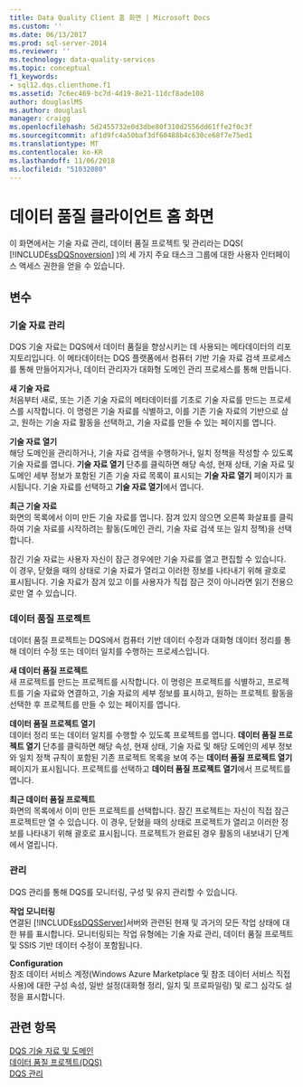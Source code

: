 ```yaml
---
title: Data Quality Client 홈 화면 | Microsoft Docs
ms.custom: ''
ms.date: 06/13/2017
ms.prod: sql-server-2014
ms.reviewer: ''
ms.technology: data-quality-services
ms.topic: conceptual
f1_keywords:
- sql12.dqs.clienthome.f1
ms.assetid: 7c6ec469-bc7d-4d19-8e21-11dcf8ade108
author: douglaslMS
ms.author: douglasl
manager: craigg
ms.openlocfilehash: 5d2455732e0d3dbe80f310d2556dd61ffe2f0c3f
ms.sourcegitcommit: af1d9fc4a50baf3df60488b4c630ce68f7e75ed1
ms.translationtype: MT
ms.contentlocale: ko-KR
ms.lasthandoff: 11/06/2018
ms.locfileid: "51032080"
---
```

# <a name="data-quality-client-home-screen"></a>데이터 품질 클라이언트 홈 화면
  이 화면에서는 기술 자료 관리, 데이터 품질 프로젝트 및 관리라는 DQS( [!INCLUDE[ssDQSnoversion](../includes/ssdqsnoversion-md.md)] )의 세 가지 주요 태스크 그룹에 대한 사용자 인터페이스 액세스 권한을 얻을 수 있습니다.  
  
## <a name="options"></a>변수  
  
### <a name="knowledge-base-management"></a>기술 자료 관리  
 DQS 기술 자료는 DQS에서 데이터 품질을 향상시키는 데 사용되는 메타데이터의 리포지토리입니다. 이 메타데이터는 DQS 플랫폼에서 컴퓨터 기반 기술 자료 검색 프로세스를 통해 만들어지거나, 데이터 관리자가 대화형 도메인 관리 프로세스를 통해 만듭니다.  
  
 **새 기술 자료**  
 처음부터 새로, 또는 기존 기술 자료의 메타데이터를 기초로 기술 자료를 만드는 프로세스를 시작합니다. 이 명령은 기술 자료를 식별하고, 이를 기존 기술 자료의 기반으로 삼고, 원하는 기술 자료 활동을 선택하고, 기술 자료를 만들 수 있는 페이지를 엽니다.  
  
 **기술 자료 열기**  
 해당 도메인을 관리하거나, 기술 자료 검색을 수행하거나, 일치 정책을 작성할 수 있도록 기술 자료를 엽니다. **기술 자료 열기** 단추를 클릭하면 해당 속성, 현재 상태, 기술 자료 및 도메인 세부 정보가 포함된 기존 기술 자료 목록이 표시되는 **기술 자료 열기** 페이지가 표시됩니다. 기술 자료를 선택하고 **기술 자료 열기**에서 엽니다.  
  
 **최근 기술 자료**  
 화면의 목록에서 이미 만든 기술 자료를 엽니다. 잠겨 있지 않으면 오른쪽 화살표를 클릭하여 기술 자료를 시작하려는 활동(도메인 관리, 기술 자료 검색 또는 일치 정책)을 선택합니다.  
  
 잠긴 기술 자료는 사용자 자신이 잠근 경우에만 기술 자료를 열고 편집할 수 있습니다. 이 경우, 닫혔을 때의 상태로 기술 자료가 열리고 이러한 정보를 나타내기 위해 괄호로 표시됩니다. 기술 자료가 잠겨 있고 이를 사용자가 직접 잠근 것이 아니라면 읽기 전용으로만 열 수 있습니다.  
  
### <a name="data-quality-projects"></a>데이터 품질 프로젝트  
 데이터 품질 프로젝트는 DQS에서 컴퓨터 기반 데이터 수정과 대화형 데이터 정리를 통해 데이터 수정 또는 데이터 일치를 수행하는 프로세스입니다.  
  
 **새 데이터 품질 프로젝트**  
 새 프로젝트를 만드는 프로젝트를 시작합니다. 이 명령은 프로젝트를 식별하고, 프로젝트를 기술 자료와 연결하고, 기술 자료의 세부 정보를 표시하고, 원하는 프로젝트 활동을 선택한 후 프로젝트를 만들 수 있는 페이지를 엽니다.  
  
 **데이터 품질 프로젝트 열기**  
 데이터 정리 또는 데이터 일치를 수행할 수 있도록 프로젝트를 엽니다. **데이터 품질 프로젝트 열기** 단추를 클릭하면 해당 속성, 현재 상태, 기술 자료 및 해당 도메인의 세부 정보와 일치 정책 규칙이 포함된 기존 프로젝트 목록을 보여 주는 **데이터 품질 프로젝트 열기** 페이지가 표시됩니다. 프로젝트를 선택하고 **데이터 품질 프로젝트 열기**에서 프로젝트를 엽니다.  
  
 **최근 데이터 품질 프로젝트**  
 화면의 목록에서 이미 만든 프로젝트를 선택합니다. 잠긴 프로젝트는 자신이 직접 잠근 프로젝트만 열 수 있습니다. 이 경우, 닫혔을 때의 상태로 프로젝트가 열리고 이러한 정보를 나타내기 위해 괄호로 표시됩니다. 프로젝트가 완료된 경우 활동의 내보내기 단계에서 열립니다.  
  
### <a name="administration"></a>관리  
 DQS 관리를 통해 DQS를 모니터링, 구성 및 유지 관리할 수 있습니다.  
  
 **작업 모니터링**  
 연결된 [!INCLUDE[ssDQSServer](../includes/ssdqsserver-md.md)]서버와 관련된 현재 및 과거의 모든 작업 상태에 대한 뷰를 표시합니다. 모니터링되는 작업 유형에는 기술 자료 관리, 데이터 품질 프로젝트 및 SSIS 기반 데이터 수정이 포함됩니다.  
  
 **Configuration**  
 참조 데이터 서비스 계정(Windows Azure Marketplace 및 참조 데이터 서비스 직접 사용)에 대한 구성 속성, 일반 설정(대화형 정리, 일치 및 프로파일링) 및 로그 심각도 설정을 표시합니다.  
  
## <a name="see-also"></a>관련 항목  
 [DQS 기술 자료 및 도메인](../../2014/data-quality-services/dqs-knowledge-bases-and-domains.md)   
 [데이터 품질 프로젝트&#40;DQS&#41;](../../2014/data-quality-services/data-quality-projects-dqs.md)   
 [DQS 관리](../../2014/data-quality-services/dqs-administration.md)  
  
  
